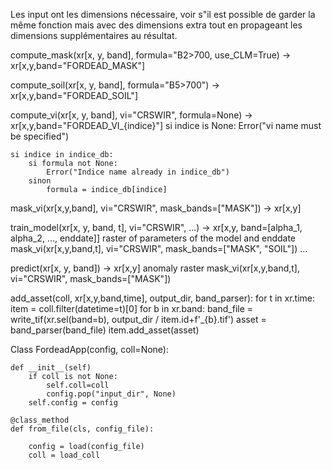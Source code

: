 
Les input ont les dimensions nécessaire, voir s"il est possible de garder la même fonction mais avec des dimensions extra
tout en propageant les dimensions supplémentaires au résultat.

compute_mask(xr[x, y, band], formula="B2>700, use_CLM=True) -> xr[x,y,band="FORDEAD_MASK"]

compute_soil(xr[x, y, band], formula="B5>700") -> xr[x,y,band="FORDEAD_SOIL"]

compute_vi(xr[x, y, band], vi="CRSWIR", formula=None) -> xr[x,y,band="FORDEAD_VI_{indice}"]
    si indice is None:
        Error("vi name must be specified")
    
    si indice in indice_db:
        si formula not None:
            Error("Indice name already in indice_db")
        sinon
            formula = indice_db[indice]
    
mask_vi(xr[x,y,band], vi="CRSWIR", mask_bands=["MASK"]) -> xr[x,y]

train_model(xr[x, y, band, t], vi="CRSWIR", ...) -> xr[x,y, band=[alpha_1, alpha_2, ..., enddate]] raster of parameters of the model and enddate
    mask_vi(xr[x,y,band,t], vi="CRSWIR", mask_bands=["MASK", "SOIL"])
    ...

predict(xr[x, y, band]) -> xr[x,y] anomaly raster
    mask_vi(xr[x,y,band,t], vi="CRSWIR", mask_bands=["MASK"])

add_asset(coll, xr[x,y,band,time], output_dir, band_parser):
    for t in xr.time:
        item = coll.filter(datetime=t)[0]
        for b in xr.band:
            band_file = write_tif(xr.sel(band=b), output_dir / item.id+f'_{b}.tif')
            asset = band_parser(band_file)
            item.add_asset(asset)



Class FordeadApp(config, coll=None):

    def __init__(self)
        if coll is not None:
            self.coll=coll
            config.pop("input_dir", None)
        self.config = config

    @class_method
    def from_file(cls, config_file):

        config = load(config_file)
        coll = load_coll


